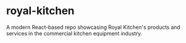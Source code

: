 # royal-kitchen
A modern React-based repo showcasing Royal Kitchen's products and services in the commercial kitchen equipment industry.
